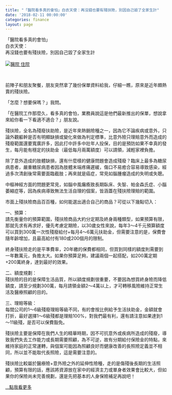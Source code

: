 ```yaml
---
title: "「醫院看多真的會怕」白衣天使：再沒錢也要有殘扶險，別因自己毀了全家生計"
date: '2018-02-11 00:00:00'
categories: finance
layout: page
---
```


<div class="text">
			<div>
	<div class="title-1">「醫院看多真的會怕」<br>
	白衣天使：<br>再沒錢也要有殘扶險，別因自己毀了全家生計</div></div>

<div>
	&nbsp;</div>
<div>
	<div>
		<a href="http://iwealth.bwnet.com.tw/2017/05/b3ca5278f2554ef9aefa8e3f220c236a.jpg?2018021976578347" rel="wnewsphoto_group" title="醫院 住院"><img alt="醫院 住院" src="https://iwealth.bwnet.com.tw/2017/05/b3ca5278f2554ef9aefa8e3f220c236a.jpg?2018021976578347"></a>
	<p>
		&nbsp;</p>
	<p>
		<span style="font-size:14px;">前陣子和朋友聚餐，朋友突然拿了幾份保單資料給我，仔細一瞧，原來是近年頗熱賣的殘扶險。</span></p>
	<p>
		<span style="font-size:14px;">「怎麼？想要保嗎？」我問。</span></p>
	<p>
		<span style="font-size:14px;">「在醫院工作那麼久，看多真的會怕，業務員說這是他們最新推出的保單，想說拿來給你看一下看適不適合？」朋友說。</span></p>
	<p>
		<span style="font-size:14px;">殘扶險，全名為殘廢扶助險，是近年來熱銷險種之一，因為它不論疾病或意外，只論外觀軀幹是否有明顯缺損或變化來做為判定標準，比意外險只理賠意外而造成的殘廢範圍還要寬廣許多，因此打中許多中壯年人投保，目的是預防如果不幸真的發生，每月能有穩定的扶助金（最低每月兩萬額度）可以請領，減輕家裡負擔。</span></p>
	<p>
		<span style="font-size:14px;">除了意外造成的肢體缺損，還有什麼樣的健康問題會造成殘廢？臨床上最多為糖尿病患者，嚴重糖尿病患者因為肢體末端疼痛遲緩，傷口不易癒合容易導致感染，經過多次清創後常需要面臨截肢；再來就是癌症，常見如腦腫瘤造成的失明或失聰。</span></p>
	<p>
		<span style="font-size:14px;">中樞神經方面的問題更常見，如腦中風癱瘓致長期臥床、失智、帕金森氏症、小腦萎縮症等，因為疾病導致無法生活自理的個案，皆涵蓋在殘扶險理賠的範圍。</span></p>
	<p>
		<span style="font-size:14px;">市面上殘扶險商品百百種，如何能選出適合自己的商品？可從以下幾點切入：</span></p>
	<p>
	<span class="title-2">一、預算：</span>
	<br>
	<span>請先衡量你的預算範圍，殘扶險商品大約分定期及終身兩種類型，如果預算有限，那就先求有再求好，優先考慮定期險，以30歲女性來說，每年3～4千元預算額度可以買到300萬一次性殘廢給付+每月4～6萬元扶助金，但需要注意的是，保費會隨年齡增加，且最高給付有180或200個月的限制。</span></p>
	<p>
		<span style="font-size:14px;">終身殘扶險走的是平準費率，20年繳的保費都相同，但買到同樣的額度則需要到一年數萬元，負擔太大。如果你預算足夠，建議兩個一起搭配，如200萬定期+200萬終身，達到最好的效果。</span></p>
	<p>
		<span class="title-2">二、額度規劃：</span>
	<br>
	<span>殘扶險的目的是保障生活品質，所以額度規劃很重要，不要因為想買終身險而降低額度，請至少規劃300萬，每月請領金額2～4萬以上，才可轉移風險維持正常生活及醫療照顧的目的。</span></p>
	<p>
		<span class="title-2">三、理賠等級：</span>
	<br>
	<span>每間公司的1～6級殘廢理賠等級不同，有的會按比例給予生活扶助金，金額就會打折，最好選擇1～6級殘都是理賠100%，對我們最有利，還有請注意如果達到1～11級殘，是否可以保費豁免。</span></p>
	<p>
		<span style="font-size:14px;">殘扶險主要是保障在我們人生的精華時期，因不可抗意外或疾病所造成的殘廢，導致我們失去工作能力或長期需要照顧，為不可逆，故有分期給付保險金的特點，來維持家庭的正常運轉，與個案可能因為照顧良好而健康改善的長照險定義並不相同，所以並不能取代長照險，這是需要注意的。</span></p>
	<p>
		<span style="font-size:14px;">殘扶險比較屬於醫療險+意外險之外的延伸性險種，走的是傷殘後長期的生活照顧，預算有限的話，應該將資源放在家中的經濟主力或單身者效果會比較大，但如果你的保險尚未完善規劃，還是先把基本的人身保險補足再說吧！
		<p></p>
		<a href="https://wealth.businessweekly.com.tw/GArticle.aspx?id=ARTL000108684"><span class="more">...點我看更多</span></a></span></p>
</div>
		</div>